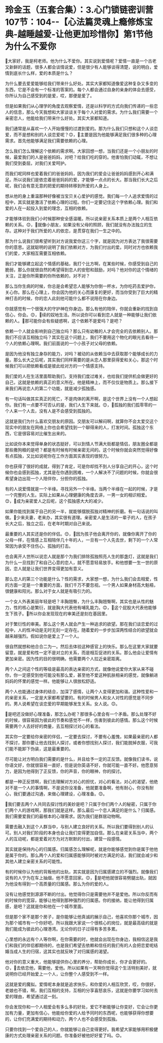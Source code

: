 # 玲金玉（五套合集）：3.心门锁链密训营 107节：104--【心法篇灵魂上瘾修炼宝典-越睡越爱-让他更加珍惜你】第1节他为什么不爱你

🎼大家好，我是柯老师。他为什么不爱你。其实说到爱情呢？爱情一直是一个古老又新鲜的话题，很多人都会谈情说爱，但是很少有人能够谈得清楚，说的明白，爱情到底长什么样，爱的本质是什么？

为什么要去爱爱能够给我们带来什么好处。其实大家都知道像爱这种复杂又多变的东西，它是不会有一个标准的答案的。每个人都会通过自身的亲身的体会去感受，你所认为自己感受到的是爱，哎，那便是爱了。

但是如果我们从心理学的角度去观察爱情，还是以科学的方式向我们传递的一些恋人的信息，那么今天我想和大家谈谈关于每个人对爱的需求。为什么我们需要一个亲密恋人，他能给我们带来什么好处。其实大家都知道。

我们通常是从喜欢一个人开始慢慢的过渡到爱的。那为什么我们只想和这个人谈恋爱，而不是想和别的人谈恋爱呢？😊，🎼主要是因为他能够满足我们很多种的心理需求。首先他能够满足我们需要依赖的心理。

怎么我们怎么理解这个依赖的需求啊。大家回想一想，当我们还是一个小朋友的时候，最爱我们的人是爸爸妈妈，对吧？给我们吃的穿的。他害怕我们动辄，不想让我们受到委屈，对我们关爱呵护。

而我们呢同样也爱着我们的爸爸妈妈，因为我们的爱会让爸爸妈妈感到开心和满足。所以说我们是依恋着爸爸妈妈的爱，才能够一点点的长大。那当我们长大之后呢，我们会有意无意的把爱的期待转移到所爱的人身上。

想从他的身上重温那种好像被当宝贝关心爱护的感觉。我们每一个人追求爱情的过程中，其实就是激活了依赖心理的过程。你们一定要记住这个字依赖心理。我们和爱的人在一起投入到爱的理念，互相的依赖。

才能够体验到我们小时候那种安全感温暖。所以说亲密关系本质上是两个人相互依赖的关系。😊，🎼就像小朋友，如果没有父母的照顾，我们就没有办法独立的生存。这种对于我们所爱的人的依恋，是贯穿在我们一生之中的。

那为什么说我们很希望听到对方说我爱你这三个字，就是因为对方表达了我很需要你的意思。这就聪明的说明了我们依赖对方，为我们付出的爱。同时对方也依赖我们的爱，大家相互需要互相依赖。

我们才能够建立起这个情感的基础，我打个比方啊，在某些时候，你感受到自己的脆弱，那么你就很自然的希望得到恋人的安慰和鼓励，对吗？他对你的这个情绪的关注，正是你所需要的你所依赖的，对不对？

那么当你生病的时候，你总是会希望恋人能够为你倒一杯水，为你吃药去爱护你，关心你。那么在心理上，你会因为他的关心而康复的更好，而当你受到了巨大的精神打击的时候，你的恋人此刻他可能什么都不说陪在你身边。

你就感觉有一个很强大的守护神在你身边。那么有他的陪伴，你就会重新的找到自信心，你会。😊，🎼续的奴地生活。所以说你可以看到恋人就是一种能够让我们依赖的人。🎼那可能你会有些疑惑啊，这个依赖不是爱吗？是吧？

依赖一个人就会影响到自己独立吗？那么只有幼稚的人才会完全的去依赖别人。那我们不应该互相独立吗？其实在这个问题上，我们不要用这个物化的眼光去看待一个人的依赖心理啊。我们前面说的一个小孩子对父母的依赖。

是因为他没有独立身存的能力，对吗？被动的从依赖当中去获取那个能够成长的力量。那么长大之后呢，其实我们同样需要的是从恋人那里获得爱和关心，那这个时候我们可以把依赖看成是彼此给对方的一个情感支持。

我们爱的人在生活里面帮助我们，支持我们度过难关，也给我们提供机会做更好的自己，这就是依赖的真正的意义所在。他是精神上，而不仅仅是物质上。那么接下来我们再说恋人的第二个功能，就是减少孤独感。

有一句话叫做其实真正的死亡，不是肉体的离开啊，是这个世界上没有一个人想起你。我们有一点要不可否认的是，我们人生下来就。😊，🎼孤独的我们孤零零的一个人来一个人去，没有人是不会感受到孤独的。

这就是我们为什么喜欢交朋友的原因。交朋友可以解闷啊，就算你不会太爱交这个现实中的朋友在网络上你也会希望找到一个聊得来的人，打发时间。孤独这个东西，它是很容易对比催生出来的。

比如说你本来觉得单身的状态挺好，可以到情人节满大街都是情侣，朋友圈全都是那些撒狗粮的是吧？都是有时候有时候亲密无间的。这个时候你就会突然觉得好像有点孤独，又比如说呢你在工作方面其实表现的很努力。

你也获得了很好的成就，得到了肯定，可是你却找不到人分享自己的开心，这个时候你也会感到孤独，尤其是在你遇到困难，一个人解决不了问题的时候，你就会很希望身边出现一个人陪伴你，分担你的孤独。

有的人说爱情就是一个半缘。寻找另外一个半缘。当两个半缘在一起的时候，才是一个完整的人生。实际上如果从心理健康的角度去讲，一男一女的相识相爱。😊，🎼成为亲密爱人之后呢，这个孤独感大大的减少。

如果你能找到属于自己的另一半，就能够摆脱孤独对精神的折磨。有一句话说的叫做。🎼少来夫妻，老来办，其实很有道理。亲密爱人是生活的一辈子的人，在孩子长大之后，独立之后，在老年时期对自己来说。

最重要的人其实还是你的伴侣。😊，🎼因为孩子他会离开你的，就像你离开了你的父母一样，在情感上互相陪伴几十年的人，一旦有一个人先去世，剩下的一个人常常因为承受不住伤心、孤独的打击。

也会离开人世所以说恋人就是那个为我们排除孤独照亮人生的那盏灯，这就是我们为什么一旦找到了和自己心意的恋人，就不愿意轻易放手。和他想要一生一世的原因，恋人就是让我们世界变得更加有意义。

那么恋人的第三个功能是什么？性的需求，大家想一想，为什么我们会去相爱，性的方面一定是一个重要的方面，我们千万不要忽视。一个男人如果身材高大魁梧，很健康和阳光。那么对于女人就是有吸引力的。

一个女人外表美丽年轻是吧？丰胸翘臀，为什么丰胸翘臀啊，其实也是从性的魅力，性的核心是繁衍，就是胸大代表他有哺乳能力。😊，🎼这个屁股大代表他能够生下孩子。🎼所以你会发现现在的审美还是刻在基因里。

对于繁衍性的审美。那么这个男人就会产生一种追求的欲望。那在我们谈恋爱的过程中，人的性冲动是无时无刻一定存在。随着爱的一步步加深两性结合的欲望就会越来越强烈。假如说你是爱上了一个人。

很自然就想和他合合二为一。然后去体验这种感官上的快乐。那么在这里大家就要留意，就是爱和性一定不是对立的关系，而是相互促进的关系。那么他会让爱情有更加亲密。因为性的目的很明确，他需要两个人拉近亲密距离。

两个人之间这个性的等级是最高的表达亲密的方式，就像他说爱你大家从来不碰你，你一定感受到他可能没有那么爱，甚至他不爱这种肌肤相亲的感觉，就像躺进妈妈的怀里的感觉一样。他能够让人很放松舒适。

两个人也能通过身体的结合，加深了感情，让两个人变得更加和谐。这种性爱和一的亲密关系，一定是大家都希望要的。有的时候男人和女人对性的感觉是不同步的。男人说希望在谈恋爱的早期能够发生关系。女人说。😊。

🎼是吧还没做好心理准备，那怎么办呢？那很多心里会有一个矛盾。那么处理不好的时候，很容易因为彼此的节奏和感觉不一样，伤害到彼此的感情。那么这个时候需要两个人去好好的商量，去互相探讨对心的看法。

其实你一定要给你亲密的伴侣，一定要去探讨，不要有心羞愧，如果最亲密的人都不探讨，那你要让他去找别人探讨，或者你想找别人探讨，我们能脱掉衣服，可我们能不能卸下伪装，这是最重要的。

尽可能让对方明白我们需要的是什么，并且给予一定的正反馈。就像我们读书，说你语文好，你就很容易一直好，但是说你英语不好，你就可能一直不好。他愿意努力，是因为他得到了正反馈，你的声音，你的眼神，你的探讨。

都是一种正反馈啊，我们去理解对方对心的担忧，对心的看法，对心的渴望，他绝对不是一个人的事情啊，不是说你没准备，他就要准备啊，他有耐心，你没有耐心，我们要通过沟通，来做心理建设，心理准备。😊。

🎼我们要去两个人共同去探讨性的美妙是吧？只属于你们两个人的秘密，只属于你们两个人的游戏啊，那我们就是这样。那么最后一个恋人满足的是什么？归属感。我们需要爱我们的最根本的心理需求。因为我们是群居动物啊。

需要去融入到这个人群当中，与别人建立良好的关系。所以我们要得到别人的认可。别人对我们阶段的本身也会让我们变得更加自信。那么在亲密关系当中，两个人的互动呢，都是爱着对方为对方默默的付出，建营一段感情。

其实就是保持内心的归属感。归属感怎么理解呢，就是你能够感觉到你是属于他他是属于你的。那么两个人的爱和归属感能够同时被对方满足的话，我们就会减少和其他人建立亲密关系的可能性。

有的时候你认为他的背叛他的出轨，其实就是因为归属感建立的不强烈。就像我们说有的人宁为在车上抽烟，他不愿意回家。😊，🎼是吧他就很容易劈腿出轨，就因为他没有得到一个高质量的归属感。那么为你的爱的人。

没有让他感觉到源源不断的付出。他觉得你只是需要他并不是爱他。所以你反而有的时候你的宽容，能够让他得到那种强烈的归属感。你的接纳，能让他得到归属感，是吧？这就是你和他在一个城市里面。

但是那个家不是那个房子，是你能够让他真诚的展示自己，他喜欢你那个城市，因为那个城市有一个你好吧，所以我跟大家说一个很核心的岗位，就是最高级的就是我们能成为彼此的心理港湾。无论你的日子过得有多苦多累。

心里想的永远有个人等你啊，在你需要的时，他就会出现在你身边，我相信这是我们和我们的伴侣都期待的，也是我们希望去依赖和信任的我们有的人会把恋爱呢结婚当成人生的归宿，这其实也就反映了对归属感的渴望。

他对你的意义重大，他能够提供你心里的养分，帮助你成长，你才会更好的。😊，🎼去依恋他，需要他，爱他。所以如果有一天啊你觉得这个生活特别美好，就说明你已经开始爱上一个人，让你整个人感受到不一样。

这就是爱的魔拟。爱情呢本身就是追求快乐，和你爱的人相互欣赏，哎，你很好，老娘也不错，啊，我们互相的支持，互相的分享喜怒哀乐，这就是你要学习如何去爱的理由，希望通过这一刻。

你会发现你和一个人相爱会有多么多的好处，爱它不断能够让你变好，它会让你更加有力量，更加有信心，他能给你爱的人给予同时的东西呢，也能够获得你想要的，让你们充满爱的期待和动力，两个人也不会感受到孤独。

只要你找到一个爱自己的人，你就能够让自己变得更好。我希望大家能够用积极健康的方式处理亲密关系的问题。你准备好被他好好爱了吗。😊。

